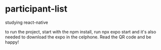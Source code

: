 # participant-list
studying react-native

to run the project, start with the npm install, run npx expo start and it's also needed to download the expo in the celphone. 
Read the QR code and be happy!
